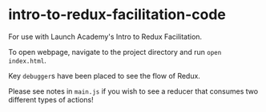 # intro-to-redux-facilitation-code

For use with Launch Academy's Intro to Redux Facilitation.

To open webpage, navigate to the project directory and run `open index.html`.

Key `debugger`s have been placed to see the flow of Redux.

Please see notes in `main.js` if you wish to see a reducer that consumes two different types of actions!
